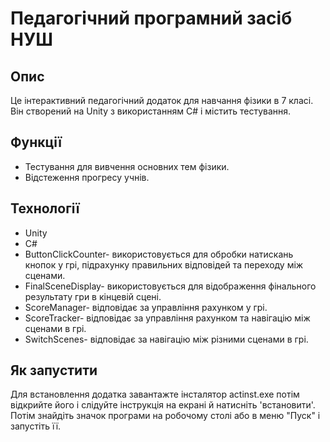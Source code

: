 # Педагогічний програмний засіб НУШ

## Опис
Це інтерактивний педагогічний додаток для навчання фізики в 7 класі. Він створений на Unity з використанням C# і містить тестування.

## Функції
- Тестування для вивчення основних тем фізики.
- Відстеження прогресу учнів.

## Технології
- Unity
- C#
- ButtonClickCounter- використовується для обробки натискань кнопок у грі, підрахунку правильних відповідей та переходу між сценами.
- FinalSceneDisplay- використовується для відображення фінального результату гри в кінцевій сцені.
- ScoreManager- відповідає за управління рахунком у грі.
- ScoreTracker- відповідає за управління рахунком та навігацію між сценами в грі.
- SwitchScenes- відповідає за навігацію між різними сценами в грі.

## Як запустити
Для встановлення додатка завантажте інсталятор actinst.exe потім відкрийте його і слідуйте інструкція на екрані й натисніть 'встановити'. Потім знайдіть значок програми на робочому столі або в меню "Пуск" і запустіть її.

